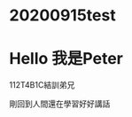 # 20200915test
<html lang="en">
<head>
    <meta charset="UTF-8">
    <meta name="viewport" content="width=device-width, initial-scale=1.0">
    <title>0922</title>
</head>
<body>
    <h1>Hello 我是Peter</h1>
    <p>112T4B1C結訓弟兄</p>
    <p>剛回到人間還在學習好好講話</p>
</body>
</html>

